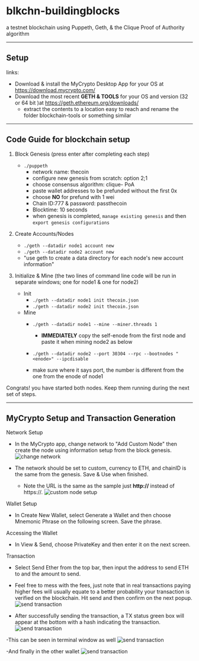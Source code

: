# blkchn-buildingblocks
a testnet blockchain using Puppeth, Geth, &amp; the Clique Proof of Authority algorithm

---
## Setup
links:
- Download & install the MyCrypto Desktop App for your OS at https://download.mycrypto.com/
- Download the most recent **GETH & TOOLS** for your OS and version (32 or 64 bit )at https://geth.ethereum.org/downloads/
    - extract the contents to a location easy to reach and rename the folder blockchain-tools or something similar
---
## Code Guide for blockchain setup
1. Block Genesis (press enter after completing each step)
    - `./puppeth` 
        - network name: thecoin
        - configure new genesis from scratch: option 2;1
        - choose consensus algorithm: clique- PoA
        - paste wallet addresses to be prefunded without the first 0x 
        - choose **NO** for prefund with 1 wei
        - Chain ID:777 & password: passthecoin
        - Blocktime: 10 seconds
        - when genesis is completed, `manage existing genesis` and then `export genesis configurations`

2. Create Accounts/Nodes
    - `./geth --datadir node1 account new` 
    - `./geth --datadir node2 account new `
    - "use geth to create a data directory for each node's new account information"

3. Initialize & Mine (the two lines of command line code will be run in separate windows; one for node1 & one for node2)
    - Init
        - `./geth --datadir node1 init thecoin.json`
        - `./geth --datadir node2 init thecoin.json`
    - Mine
        - ` ./geth --datadir node1 --mine --miner.threads 1 `
            - **IMMEDIATELY** copy the self-enode from the first node and paste it when mining node2 as below

        - `./geth --datadir node2 --port 30304 --rpc --bootnodes "<enode>" --ipcdisable`
        - make sure where it says port, the number is different from the one from the enode of node1

Congrats! you have started both nodes. Keep them running during the next set of steps.

---
## MyCrypto Setup and Transaction Generation

Network Setup
- In the MyCrypto app, change network to "Add Custom Node" then create the node using information setup from the block genesis. 
![change network](./scshts/2.JPG)


- The network should be set to custom, currency to ETH, and chainID is the same from the genesis. Save & Use when finished.
    - Note the URL is the same as the sample just **http://** instead of https://.
    ![custom node setup](./scshts/1.JPG)

Wallet Setup
- In Create New Wallet, select Generate a Wallet and then choose Mnemonic Phrase on the following screen. Save the phrase.

Accessing the Wallet
- In View & Send, choose PrivateKey and then enter it on the next screen. 

Transaction
- Select Send Ether from the top bar, then input the address to send ETH to and the amount to send. 
- Feel free to mess with the fees, just note that in real transactions paying higher fees will usually equate to a better probability your transaction is verified on the blockchain. Hit send and then confirm on the next popup.
![send transaction](./scshts/7.JPG)

- After successfully sending the transaction, a TX status green box will appear at the bottom with a hash indicating the transaction. 
![send transaction](./scshts/8.JPG)

-This can be seen in terminal window as well
![send transaction](./scshts/9.JPG)

-And finally in the other wallet
![send transaction](./scshts/10.JPG)